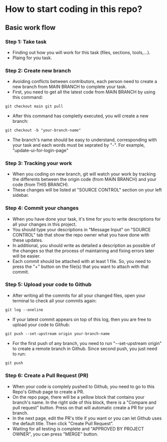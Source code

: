 # How to start coding in this repo?

## Basic work flow

### Step 1: Take task

- Finding out how you will work for this task (files, sections, tools,...).
- Plaing for you task.

### Step 2: Create new branch

- Avoiding conflicts between contributors, each person need to create a new branch from MAIN BRANCH to complete your task.
- First, you need to get all the latest code from MAIN BRANCH by using this command:

```html
git checkout main git pull
```

- After this command has completly executed, you will create a new branch:

```html
git checkout -b "your-branch-name"
```

- The branch's name should be easy to understand, corresponding with your task and each words must be seprated by "-". For example, "update-ui-for-login-page"

### Step 3: Tracking your work

- When you coding on new branch, git will watch your work by tracking the differents between the origin code (from MAIN BRANCH) and your code (from THIS BRANCH).
- These changes will be listed at "SOURCE CONTROL" section on your left sidebar.

### Step 4: Commit your changes

- When you have done your task, it's time for you to write descriptions for all your changes in this project.
- You should type your descriptions in "Message Input" on "SOURCE CONTROL" tab that show the repo owner what you have done with these updates.
- In additional, you should write as detailed a description as possible of the changes so that the process of maintaining and fixing errors later will be easier.
- Each commit should be attached with at least 1 file. So, you need to press the "+" button on the file(s) that you want to attach with that commit.

### Step 5: Upload your code to Github

- After writing all the commits for all your changed files, open your terminal to check all your commits again:

```html
git log --oneline
```

- If your latest commit appears on top of this log, then you are free to upload your code to Github:

```html
git push --set-upstream origin your-branch-name
```

- For the first push of any branch, you need to run "--set-upstream origin" to create a remote branch in Github. Since second push, you just need to run:

```html
git push
```

### Step 6: Create a Pull Request (PR)

- When your code is complely pushed to Github, you need to go to this Repo's Github page to create a PR.
- On the repo page, there will be a yellow block that contains your branch's name. In the right side of this block, there is a "Compare and pull request" button. Press on that will automatic create a PR for your branch.
- In the next page, edit the PR's title if you want or you can let Github uses the default title. Then click "Create Pull Request".
- Waiting for all testing is complete and "APPROVED BY PROJECT OWNER", you can press "MERGE" button.
